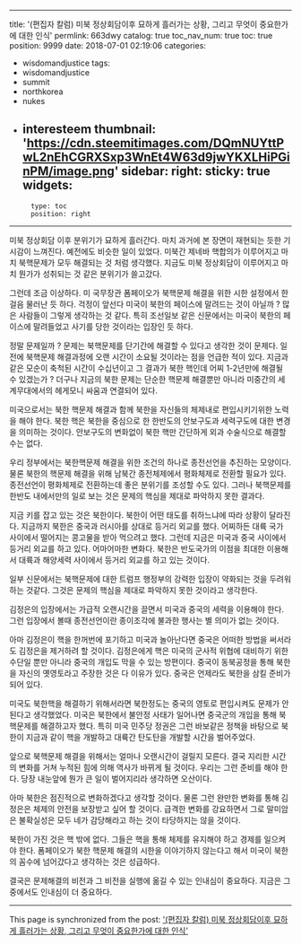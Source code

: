 
---
title: '(편집자 칼럼) 미북 정상회담이후 묘하게 흘러가는 상황, 그리고 무엇이 중요한가에 대한 인식'
permlink: 663dwy
catalog: true
toc_nav_num: true
toc: true
position: 9999
date: 2018-07-01 02:19:06
categories:
- wisdomandjustice
tags:
- wisdomandjustice
- summit
- northkorea
- nukes
- interesteem
thumbnail: 'https://cdn.steemitimages.com/DQmNUYttPwL2nEhCGRXSxp3WnEt4W63d9jwYKXLHiPGinPM/image.png'
sidebar:
    right:
        sticky: true
widgets:
    -
        type: toc
        position: right
---


미북 정상회담 이후 분위기가 묘하게 흘러간다. 마치 과거에 본 장면이 재현되는 듯한 기시감이 느껴진다. 예전에도 비슷한 일이 있었다. 미북간 제네바 핵합의가 이루어지고 마치 북핵문제가 모두 해결되는 것 처럼 생각했다. 지금도 미북 정상회담이 이루어지고 마치 뭔가가 성취되는 것 같은 분위기가 쓸고갔다. 

그런데 조금 이상하다. 미 국무장관 폼페이오가 북핵문제 해결을 위한 시한 설정에서 한 걸음 물러난 듯 하다. 걱정이 앞선다 미국이 북한의 페이스에 말려드는 것이 아닐까 ? 많은 사람들이 그렇게 생각하는 것 같다. 특히 조선일보 같은 신문에서는 미국이 북한의 페이스에 말려들었고 사기를 당한 것이라는 입장인 듯 하다.

정말 문제일까 ? 문제는 북핵문제를 단기간에 해결할 수 있다고 생각한 것이 문제다. 일전에 북핵문제 해결과정에 오랜 시간이 소요될 것이라는 점을 언급한 적이 있다. 지금과 같은 모순이 축척된 시간이 수십년이고 그 결과가 북한 핵인데 어찌 1-2년만에 해결될 수 있겠는가 ? 더구나 지금의 북한 문제는 단순한 핵문제 해결뿐만 아니라 미중간의 세계무대에서의 헤게모니 싸움과 연결되어 있다.

미국으로서는 북한 핵문제 해결과 함께 북한을 자신들의 체제내로 편입시키기위한 노력을 해야 한다. 북한 핵은 북한을 중심으로 한 한반도의 안보구도과 세력구도에 대한 변경을 의미하는 것이다. 안보구도의 변화없이 북한 핵만 간단하게 외과 수술식으로 해결할 수는 없다.

우리 정부에서는 북한핵문제 해결을 위한 조건의 하나로 종전선언을 추진하는 모양이다. 물론 북한의 핵문제 해결을 위해 남북간 종전체제에서 평화체제로 전환할 필요가 있다. 종전선언이 평화체제로 전환하는데 좋은 분위기를 조성할 수도 있다. 그러나 북핵문제를 한반도 내에서만의 일로 보는 것은 문제의 핵심을 제대로 파악하지 못한 결과다. 

지금 키를 잡고 있는 것은 북한이다. 북한이 어떤 태도를 취하느냐에 따라 상황이 달라진다. 지금까지 북한은 중국과 러시아를 상대로 등거리 외교를 했다. 어찌하든 대륙 국가 사이에서 떨어지는 콩고물을 받아 먹으려고 했다. 그런데 지금은 미국과 중국 사이에서 등거리 외교를 하고 있다. 어마어마한 변화다. 북한은 반도국가의 이점을 최대한 이용해서 대륙과 해양세력 사이에서 등거리 외교를 하고 있는 것이다.

일부 신문에서는 북핵문제에 대한 트럼프 행정부의 강력한 입장이 약화되는 것을 두려워하는 것같다. 그것은 문제의 핵심을 제대로 파악하지 못한 것이라고 생각한다. 

김정은의 입장에서는 가급적 오랜시간을 끌면서 미국과 중국의 세력을 이용해야 한다. 그런 입장에서 볼때 종전선언이란 종이조각에 불과한 행사는 별 의미가 없는 것이다. 

아마 김정은이 핵을 한꺼번에 포기하고 미국과 놀아난다면 중국은 어떠한 방법을 써서라도 김정은을 제거하려 할 것이다. 김정은에게 핵은 미국의 군사적 위협에 대비하기 위한 수단일 뿐만 아니라 중국의 개입도 막을 수 있는 방편이다. 중국이 동북공정을 통해 북한을 자신의 옛영토라고 주장한 것은 다 이유가 있다. 중국은 언제라도 북한을 삼킬 준비가 되어 있다. 

미국도 북한핵을 해결하기 위해서라면 북한정도는 중국의 영토로 편입시켜도 문제가 안된다고 생각했었다. 미국은 북한에서 불안정 사태가 일어나면 중국군의 개입을 통해 북핵문제를 해결하고자 했다. 특히 미국 민주당 정권은 그런 바보같은 정책을 바탕으로 북한이 지금과 같이  핵을 개발하고 대륙간 탄도탄을 개발할 시간을 벌어주었다. 

앞으로 북핵문제 해결을 위해서는 얼마나 오랜시간이 걸릴지 모른다. 결국 지리한 시간의 변화를 거쳐 누적된 힘에 의해 역사가 바뀌게 될 것이다. 우리는 그런 준비를 해야 한다. 당장 내눈앞에 뭔가 큰 일이 벌어지리라 생각하면 오산이다.

아마 북한은 점진적으로 변화하겠다고 생각할 것이다. 물론 그런 완만한 변화를 통해 김정은은 체제의 안전을 보장받고 싶어 할 것이다. 급격한 변화를 강요하면서 그로 말미암은 불확실성은 모두 네가 감당해라고 하는 것이 타당하지는 않을 것이다.

북한이 가진 것은 핵 밖에 없다. 그들은 핵을 통해 체제를 유지해야 하고 경제를 일으켜야 한다. 
폼페이오가 북한 핵문제 해결의 시한을 이야기하지 않는다고 해서 미국이 북한의 꼼수에 넘어갔다고 생각하는 것은 성급하다. 

결국은 문제해결의 비전과 그 비전을 실행에 옮길 수 있는 인내심이 중요하다. 지금은 그 중에서도 인내심이 더 중요하다.

- - -

This page is synchronized from the post: ['(편집자 칼럼) 미북 정상회담이후 묘하게 흘러가는 상황, 그리고 무엇이 중요한가에 대한 인식'](https://steemit.com/@wisdomandjustice/663dwy)

